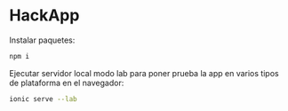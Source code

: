 # HackApp

Instalar paquetes:

``` sh
npm i
```

Ejecutar servidor local modo lab para poner prueba la app en varios tipos de plataforma en el navegador:

``` sh
ionic serve --lab
```

